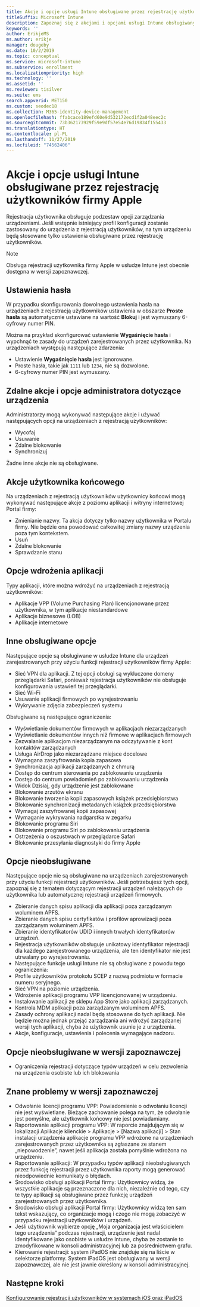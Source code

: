 ```yaml
---
title: Akcje i opcje usługi Intune obsługiwane przez rejestrację użytkowników firmy Apple
titleSuffix: Microsoft Intune
description: Zapoznaj się z akcjami i opcjami usługi Intune obsługiwanymi przez rejestrację użytkowników firmy Apple
keywords: ''
author: ErikjeMS
ms.author: erikje
manager: dougeby
ms.date: 10/2/2019
ms.topic: conceptual
ms.service: microsoft-intune
ms.subservice: enrollment
ms.localizationpriority: high
ms.technology: ''
ms.assetid: ''
ms.reviewer: tisilver
ms.suite: ems
search.appverid: MET150
ms.custom: seodec18
ms.collection: M365-identity-device-management
ms.openlocfilehash: ffabcace189efd60e9d532172ecd1f2a048eec2c
ms.sourcegitcommit: 73b362173929f59e9df57e54e76d19834f155433
ms.translationtype: HT
ms.contentlocale: pl-PL
ms.lasthandoff: 11/27/2019
ms.locfileid: "74562406"
---
```

# <a name="intune-actions-and-options-supported-with-apple-user-enrollment"></a>Akcje i opcje usługi Intune obsługiwane przez rejestrację użytkowników firmy Apple

Rejestracja użytkownika obsługuje podzestaw opcji zarządzania urządzeniami. Jeśli wstępnie istniejący profil konfiguracji zostanie zastosowany do urządzenia z rejestracją użytkowników, na tym urządzeniu będą stosowane tylko ustawienia obsługiwane przez rejestrację użytkowników.

> [!NOTE]
> Obsługa rejestracji użytkownika firmy Apple w usłudze Intune jest obecnie dostępna w wersji zapoznawczej.

## <a name="password-settings"></a>Ustawienia hasła

W przypadku skonfigurowania dowolnego ustawienia hasła na urządzeniach z rejestracją użytkowników ustawienia w obszarze **Proste hasła** są automatycznie ustawiane na wartość **Blokuj** i jest wymuszany 6-cyfrowy numer PIN.

Można na przykład skonfigurować ustawienie **Wygaśnięcie hasła** i wypchnąć te zasady do urządzeń zarejestrowanych przez użytkownika. Na urządzeniach występują następujące zdarzenia:
- Ustawienie **Wygaśnięcie hasła** jest ignorowane.
- Proste hasła, takie jak `1111` lub `1234`, nie są dozwolone.
- 6-cyfrowy numer PIN jest wymuszany.

## <a name="administrator-remote-device-actions-and-options"></a>Zdalne akcje i opcje administratora dotyczące urządzenia
Administratorzy mogą wykonywać następujące akcje i używać następujących opcji na urządzeniach z rejestracją użytkowników:
- Wycofaj
- Usuwanie
- Zdalne blokowanie
- Synchronizuj

Żadne inne akcje nie są obsługiwane.

## <a name="end-user-actions"></a>Akcje użytkownika końcowego
Na urządzeniach z rejestracją użytkowników użytkownicy końcowi mogą wykonywać następujące akcje z poziomu aplikacji i witryny internetowej Portal firmy:
- Zmienianie nazwy. Ta akcja dotyczy tylko nazwy użytkownika w Portalu firmy. Nie będzie ona powodować całkowitej zmiany nazwy urządzenia poza tym kontekstem.
- Usuń
- Zdalne blokowanie
- Sprawdzanie stanu

## <a name="app-deployment-options"></a>Opcje wdrożenia aplikacji
Typy aplikacji, które można wdrożyć na urządzeniach z rejestracją użytkowników:
- Aplikacje VPP (Volume Purchasing Plan) licencjonowane przez użytkownika, w tym aplikacje niestandardowe
- Aplikacje biznesowe (LOB)
- Aplikacje internetowe

## <a name="other-supported-options"></a>Inne obsługiwane opcje

Następujące opcje są obsługiwane w usłudze Intune dla urządzeń zarejestrowanych przy użyciu funkcji rejestracji użytkowników firmy Apple:
- Sieć VPN dla aplikacji. Z tej opcji obsługi są wykluczone domeny przeglądarki Safari, ponieważ rejestracja użytkowników nie obsługuje konfigurowania ustawień tej przeglądarki.
- Sieć Wi-Fi 
- Usuwanie aplikacji firmowych po wyrejestrowaniu
- Wykrywanie zdjęcia zabezpieczeń systemu

Obsługiwane są następujące ograniczenia:
- Wyświetlanie dokumentów firmowych w aplikacjach niezarządzanych
- Wyświetlanie dokumentów innych niż firmowe w aplikacjach firmowych
- Zezwalanie aplikacjom niezarządzanym na odczytywanie z kont kontaktów zarządzanych
- Usługa AirDrop jako niezarządzane miejsce docelowe
- Wymagana zaszyfrowania kopia zapasowa
- Synchronizacja aplikacji zarządzanych z chmurą
- Dostęp do centrum sterowania po zablokowaniu urządzenia
- Dostęp do centrum powiadomień po zablokowaniu urządzenia
- Widok Dzisiaj, gdy urządzenie jest zablokowane
- Blokowanie zrzutów ekranu
- Blokowanie tworzenia kopii zapasowych książek przedsiębiorstwa
- Blokowanie synchronizacji metadanych książek przedsiębiorstwa
- Wymagaj zaszyfrowanej kopii zapasowej
- Wymaganie wykrywania nadgarstka w zegarku
- Blokowanie programu Siri
- Blokowanie programu Siri po zablokowaniu urządzenia
- Ostrzeżenia o oszustwach w przeglądarce Safari
- Blokowanie przesyłania diagnostyki do firmy Apple


## <a name="options-not-supported"></a>Opcje nieobsługiwane
Następujące opcje nie są obsługiwane na urządzeniach zarejestrowanych przy użyciu funkcji rejestracji użytkowników. Jeśli potrzebujesz tych opcji, zapoznaj się z tematem dotyczącym rejestracji urządzeń należących do użytkownika lub automatycznej rejestracji urządzeń firmowych.
- Zbieranie danych spisu aplikacji dla aplikacji poza zarządzanym woluminem APFS.
- Zbieranie danych spisu certyfikatów i profilów aprowizacji poza zarządzanym woluminem APFS.
- Zbieranie identyfikatorów UDID i innych trwałych identyfikatorów urządzeń.
- Rejestracja użytkowników obsługuje unikatowy identyfikator rejestracji dla każdego zarejestrowanego urządzenia, ale ten identyfikator nie jest utrwalany po wyrejestrowaniu.
- Następujące funkcje usługi Intune nie są obsługiwane z powodu tego ograniczenia:
- Profile użytkowników protokołu SCEP z nazwą podmiotu w formacie numeru seryjnego.
- Sieć VPN na poziomie urządzenia.
- Wdrożenie aplikacji programu VPP licencjonowanej w urządzeniu.
- Instalowanie aplikacji ze sklepu App Store jako aplikacji zarządzanych.
- Kontrola MDM aplikacji poza zarządzanym woluminem APFS.
- Zasady ochrony aplikacji nadal będą stosowane do tych aplikacji. Nie będzie można jednak przejąć zarządzania ani wdrożyć zarządzanej wersji tych aplikacji, chyba że użytkownik usunie je z urządzenia.
- Akcje, konfiguracje, ustawienia i polecenia wymagające nadzoru. 

## <a name="options-not-supported-in-preview"></a>Opcje nieobsługiwane w wersji zapoznawczej
- Ograniczenia rejestracji dotyczące typów urządzeń w celu zezwolenia na urządzenia osobiste lub ich blokowania 

## <a name="known-issues-in-preview"></a>Znane problemy w wersji zapoznawczej
- Odwołanie licencji programu VPP: Powiadomienie o odwołaniu licencji nie jest wyświetlane. Bieżące zachowanie polega na tym, że odwołanie jest pomyślne, ale użytkownik końcowy nie jest powiadamiany. 
- Raportowanie aplikacji programu VPP: W raporcie znajdującym się w lokalizacji Aplikacje klienckie > Aplikacje > [Nazwa aplikacji] > Stan instalacji urządzenia aplikacje programu VPP wdrożone na urządzeniach zarejestrowanych przez użytkownika są zgłaszane ze stanem „niepowodzenie”, nawet jeśli aplikacja została pomyślnie wdrożona na urządzeniu. 
- Raportowanie aplikacji: W przypadku typów aplikacji nieobsługiwanych przez funkcję rejestracji przez użytkownika raporty mogą generować nieodpowiednie komunikaty o błędach. 
- Środowisko obsługi aplikacji Portal firmy: Użytkownicy widzą, że wszystkie aplikacje są przeznaczone dla nich, niezależnie od tego, czy te typy aplikacji są obsługiwane przez funkcję urządzeń zarejestrowanych przez użytkownika. 
- Środowisko obsługi aplikacji Portal firmy: Użytkownicy widzą ten sam tekst wskazujący, co organizacje mogą i czego nie mogą zobaczyć w przypadku rejestracji użytkowników i urządzeń.
- Jeśli użytkownik wybierze opcję „Moja organizacja jest właścicielem tego urządzenia” podczas rejestracji, urządzenie jest nadal identyfikowane jako osobiste w usłudze Intune, chyba że zostanie to zmodyfikowane w konsoli administracyjnej lub za pośrednictwem grafu. 
- Kierowanie rejestracji: system iPadOS nie znajduje się na liście w selektorze platformy. System iPadOS jest obsługiwany w wersji zapoznawczej, ale nie jest jawnie określony w konsoli administracyjnej. 


## <a name="next-steps"></a>Następne kroki

[Konfigurowanie rejestracji użytkowników w systemach iOS oraz iPadOS](ios-user-enrollment.md)
